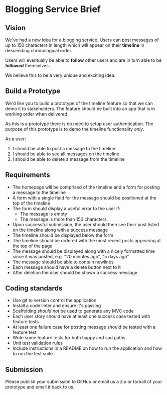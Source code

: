 # Blogging Service Brief

## Vision

We've had a new idea for a blogging service. Users can post messages of up to 150 characters in length which will appear on their **timeline** in descending chronological order.

Users will eventually be able to **follow** other users and are in turn able to be **followed** themselves.

We believe this to be a very unique and exciting idea.

## Build a Prototype

We'd like you to build a prototype of the timeline feature so that we can demo it to stakeholders. The feature should be built into an app that is in working order when delivered.

As this is a prototype there is no need to setup user authentication. The purpose of this prototype is to demo the timeline functionality *only*.

As a user:

1. I should be able to post a message to the timeline
2. I should be able to see all messages on the timeline
3. I should be able to delete a message from the timeline

## Requirements

 - The homepage will be comprised of the timeline and a form for posting a message to the timeline
 - A form with a single field for the message should be positioned at the top of the timeline
 - The form should display a useful error to the user if:
    - The message is empty
    - The message is more than 150 characters
 - Upon successful submission, the user should then see their post listed on the timeline along with a success message
 - The timeline should be displayed below the form
 - The timeline should be ordered with the most recent posts appearing at the top of the page
 - The message should be displayed along with a nicely formatted time since it was posted, e.g. "20 minutes ago", "5 days ago"
 - The message should be able to contain newlines
 - Each message should have a delete button next to it
 - After deletion the user should be shown a success message

## Coding standards

 - Use git to version control the application
 - Install a code linter and ensure it's passing
 - Scaffolding *should not* be used to generate any MVC code
 - Each user story should have at least one success case tested with feature tests
 - At least one failure case for posting message should be tested with a feature test
 - Write some feature tests for both happy and sad paths
 - Unit test validation rules
 - Include instructions in a README on how to run the application and how to run the test suite

## Submission

Please publish your submission to GitHub or email us a zip or tarball of your prototype and email it back to us.
